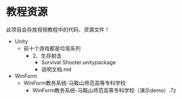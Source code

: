 # 教程资源

此项目会存放视频教程中的代码、资源文件！

- Unity
  - 前十个游戏都是垃圾系列
    - 2、生存射击
      - Survival Shooter.unitypackage
      - 说明文档.md
- WinForm
  - WinForm教务系统-马鞍山师范高等专科学校
    - WinForm教务系统-马鞍山师范高等专科学校（演示demo）.7z
